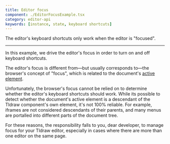 ```yaml
---
title: Editor focus
component: ./EditorFocusExample.tsx
category: editor-api
keywords: [instance, state, keyboard shortcuts]
---
```


The editor's keyboard shortcuts only work when the editor is "focused".

---

In this example, we drive the editor's focus in order to turn on and off keyboard shortcuts.

The editor's focus is different from—but usually corresponds to—the browser's concept of "focus", which is related to the document's [active element](https://developer.mozilla.org/en-US/docs/Web/API/Document/activeElement).

Unfortunately, the browser's focus cannot be relied on to determine whether the editor's keyboard shortcuts should work. While its possible to detect whether the document's active element is a descendant of the Tldraw component's own element, it's not 100% reliable. For example, iframes are not considered descendants of their parents, and many menus are portalled into different parts of the document tree.

For these reasons, the responsibility falls to you, dear developer, to manage focus for your Tldraw editor, especially in cases where there are more than one editor on the same page.
